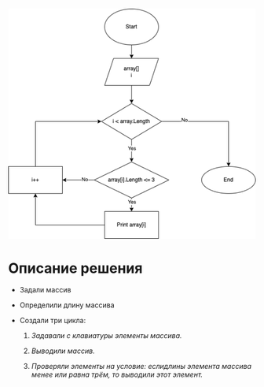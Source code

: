 ![](CtrlWorkBlockShema.png)

# Описание решения
* Задали массив
* Определили длину массива
* Создали три цикла:
  
  1. *Задавали с клавиатуры элементы массива.* 
  
  2. *Выводили массив.*
  
  3. *Проверяли элементы на условие: еслидлины элемента массива менее или равна трём, то выводили этот элемент.*